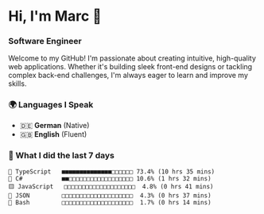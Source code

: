 # Hi, I'm Marc 👋 
### Software Engineer

Welcome to my GitHub! I'm passionate about creating intuitive, high-quality web applications. Whether it's building sleek front-end designs or tackling complex back-end challenges, I'm always eager to learn and improve my skills.  

### 🌍 Languages I Speak  
- 🇩🇪 **German** (Native)  
- 🇬🇧 **English** (Fluent)

### 🤯 What I did the last 7 days

```
🔷 TypeScript   ■■■■■■■■■■■■■■□□□□□□ 73.4% (10 hrs 35 mins)
🔷 C#           ■■□□□□□□□□□□□□□□□□□□ 10.6% (1 hrs 32 mins)
🟨 JavaScript   □□□□□□□□□□□□□□□□□□□□  4.8% (0 hrs 41 mins)
📄 JSON         □□□□□□□□□□□□□□□□□□□□  4.3% (0 hrs 37 mins)
📄 Bash         □□□□□□□□□□□□□□□□□□□□  1.7% (0 hrs 14 mins)
```